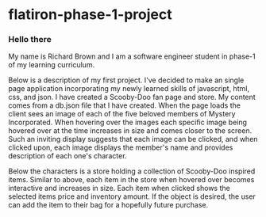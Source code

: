 # flatiron-phase-1-project
### Hello there 

My name is Richard Brown and I am a software engineer student in phase-1 of my learning curriculum. 

Below is a description of my first project. I've decided to make an single page application incorporating my newly learned skills of javascript, html, css, and json. 
I have created a Scooby-Doo fan page and store. My content comes from a db.json file that I have created. When the page loads the client sees an image of each of the five beloved members of Mystery Incorporated. When hovering over the images each specific image being hovered over at the time increases in size and comes closer to the screen. Such an inviting display suggests that each image can be clicked, and when clicked upon, each image displays the member's name and provides description of each one's character.

Below the characters is a store holding a collection of Scooby-Doo inspired items. Similar to above, each item in the store when hovered over becomes interactive and increases in size. Each item when clicked shows the selected items price and inventory amount. If the object is desired, the user can add the item to their bag for a hopefully future purchase. 
